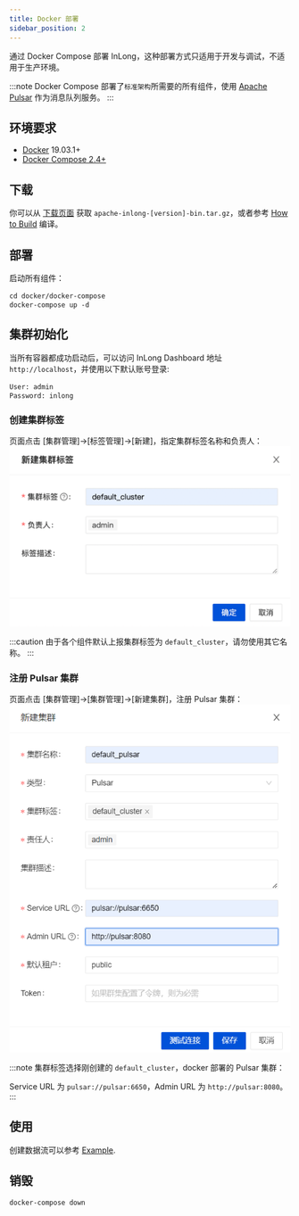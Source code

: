 ```yaml
---
title: Docker 部署
sidebar_position: 2
---
```


通过 Docker Compose 部署 InLong，这种部署方式只适用于开发与调试，不适用于生产环境。

:::note
Docker Compose 部署了`标准架构`所需要的所有组件，使用 [Apache Pulsar](https://pulsar.apache.org/docs/concepts-overview) 作为消息队列服务。
:::

## 环境要求
- [Docker](https://docs.docker.com/engine/install/) 19.03.1+
- [Docker Compose 2.4+](https://docs.docker.com/compose/install/other/#on-linux)

## 下载
你可以从 [下载页面](https://inlong.apache.org/zh-CN/download/) 获取 `apache-inlong-[version]-bin.tar.gz`，或者参考 [How to Build](quick_start/how_to_build.md) 编译。

## 部署
启动所有组件：
```
cd docker/docker-compose
docker-compose up -d
```

## 集群初始化
当所有容器都成功启动后，可以访问 InLong Dashboard 地址`http://localhost`，并使用以下默认账号登录:
```
User: admin
Password: inlong
```

### 创建集群标签
页面点击 [集群管理]->[标签管理]->[新建]，指定集群标签名称和负责人：
![](img/create_cluster_tag.png)

:::caution
由于各个组件默认上报集群标签为 `default_cluster`，请勿使用其它名称。
:::

### 注册 Pulsar 集群
页面点击 [集群管理]->[集群管理]->[新建集群]，注册 Pulsar 集群：
![](img/create_pulsar_cluster.png)

:::note
集群标签选择刚创建的 `default_cluster`，docker 部署的 Pulsar 集群：

Service URL 为 `pulsar://pulsar:6650`，Admin URL 为 `http://pulsar:8080`。
:::

## 使用
创建数据流可以参考 [Example](quick_start/data_ingestion/file_pulsar_clickhouse_example.md).

## 销毁
```
docker-compose down
```
